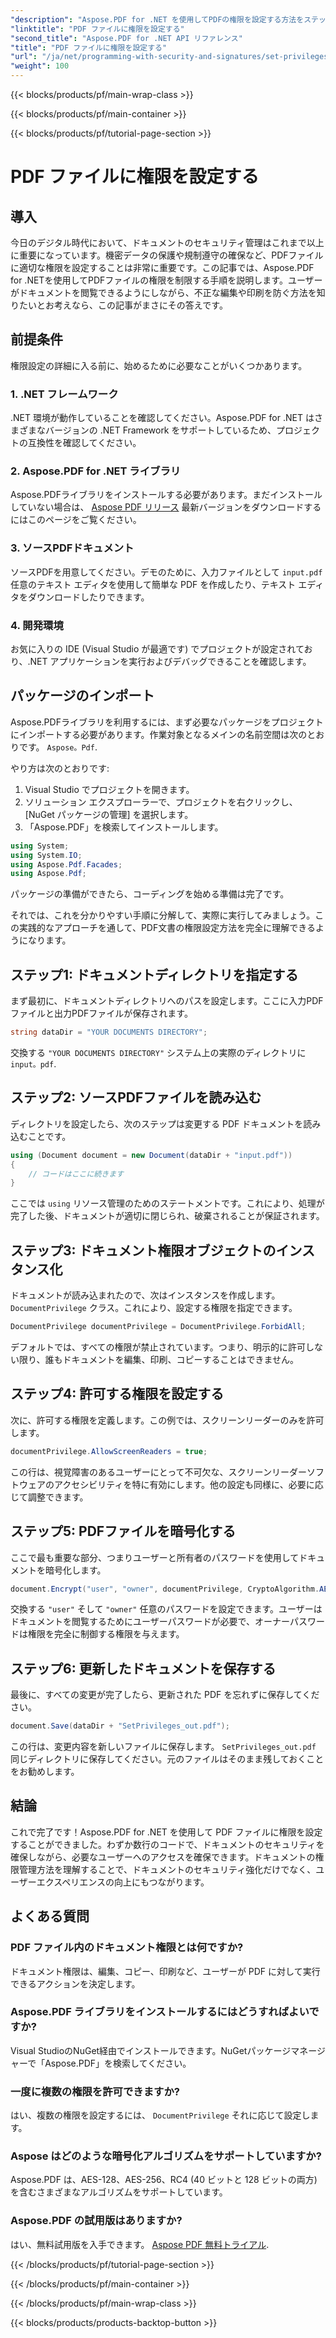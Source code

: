 ```yaml
---
"description": "Aspose.PDF for .NET を使用してPDFの権限を設定する方法をステップバイステップで解説します。ドキュメントを効果的に保護しましょう。"
"linktitle": "PDF ファイルに権限を設定する"
"second_title": "Aspose.PDF for .NET API リファレンス"
"title": "PDF ファイルに権限を設定する"
"url": "/ja/net/programming-with-security-and-signatures/set-privileges/"
"weight": 100
---
```


{{< blocks/products/pf/main-wrap-class >}}

{{< blocks/products/pf/main-container >}}

{{< blocks/products/pf/tutorial-page-section >}}

# PDF ファイルに権限を設定する

## 導入

今日のデジタル時代において、ドキュメントのセキュリティ管理はこれまで以上に重要になっています。機密データの保護や規制遵守の確保など、PDFファイルに適切な権限を設定することは非常に重要です。この記事では、Aspose.PDF for .NETを使用してPDFファイルの権限を制限する手順を説明します。ユーザーがドキュメントを閲覧できるようにしながら、不正な編集や印刷を防ぐ方法を知りたいとお考えなら、この記事がまさにその答えです。

## 前提条件

権限設定の詳細に入る前に、始めるために必要なことがいくつかあります。

### 1. .NET フレームワーク

.NET 環境が動作していることを確認してください。Aspose.PDF for .NET はさまざまなバージョンの .NET Framework をサポートしているため、プロジェクトの互換性を確認してください。

### 2. Aspose.PDF for .NET ライブラリ

Aspose.PDFライブラリをインストールする必要があります。まだインストールしていない場合は、 [Aspose PDF リリース](https://releases.aspose.com/pdf/net/) 最新バージョンをダウンロードするにはこのページをご覧ください。

### 3. ソースPDFドキュメント

ソースPDFを用意してください。デモのために、入力ファイルとして `input.pdf`任意のテキスト エディタを使用して簡単な PDF を作成したり、テキスト エディタをダウンロードしたりできます。

### 4. 開発環境

お気に入りの IDE (Visual Studio が最適です) でプロジェクトが設定されており、.NET アプリケーションを実行およびデバッグできることを確認します。

## パッケージのインポート

Aspose.PDFライブラリを利用するには、まず必要なパッケージをプロジェクトにインポートする必要があります。作業対象となるメインの名前空間は次のとおりです。 `Aspose。Pdf`.

やり方は次のとおりです:

1. Visual Studio でプロジェクトを開きます。
2. ソリューション エクスプローラーで、プロジェクトを右クリックし、[NuGet パッケージの管理] を選択します。
3. 「Aspose.PDF」を検索してインストールします。

```csharp
using System;
using System.IO;
using Aspose.Pdf.Facades;
using Aspose.Pdf;
```

パッケージの準備ができたら、コーディングを始める準備は完了です。

それでは、これを分かりやすい手順に分解して、実際に実行してみましょう。この実践的なアプローチを通して、PDF文書の権限設定方法を完全に理解できるようになります。

## ステップ1: ドキュメントディレクトリを指定する

まず最初に、ドキュメントディレクトリへのパスを設定します。ここに入力PDFファイルと出力PDFファイルが保存されます。

```csharp
string dataDir = "YOUR DOCUMENTS DIRECTORY";
```
交換する `"YOUR DOCUMENTS DIRECTORY"` システム上の実際のディレクトリに `input。pdf`.

## ステップ2: ソースPDFファイルを読み込む

ディレクトリを設定したら、次のステップは変更する PDF ドキュメントを読み込むことです。

```csharp
using (Document document = new Document(dataDir + "input.pdf"))
{
    // コードはここに続きます
}
```
ここでは `using` リソース管理のためのステートメントです。これにより、処理が完了した後、ドキュメントが適切に閉じられ、破棄されることが保証されます。

## ステップ3: ドキュメント権限オブジェクトのインスタンス化

ドキュメントが読み込まれたので、次はインスタンスを作成します。 `DocumentPrivilege` クラス。これにより、設定する権限を指定できます。

```csharp
DocumentPrivilege documentPrivilege = DocumentPrivilege.ForbidAll;
```
デフォルトでは、すべての権限が禁止されています。つまり、明示的に許可しない限り、誰もドキュメントを編集、印刷、コピーすることはできません。

## ステップ4: 許可する権限を設定する

次に、許可する権限を定義します。この例では、スクリーンリーダーのみを許可します。

```csharp
documentPrivilege.AllowScreenReaders = true;
```
この行は、視覚障害のあるユーザーにとって不可欠な、スクリーンリーダーソフトウェアのアクセシビリティを特に有効にします。他の設定も同様に、必要に応じて調整できます。

## ステップ5: PDFファイルを暗号化する

ここで最も重要な部分、つまりユーザーと所有者のパスワードを使用してドキュメントを暗号化します。

```csharp
document.Encrypt("user", "owner", documentPrivilege, CryptoAlgorithm.AESx128, false);
```
交換する `"user"` そして `"owner"` 任意のパスワードを設定できます。ユーザーはドキュメントを閲覧するためにユーザーパスワードが必要で、オーナーパスワードは権限を完全に制御する権限を与えます。 

## ステップ6: 更新したドキュメントを保存する

最後に、すべての変更が完了したら、更新された PDF を忘れずに保存してください。

```csharp
document.Save(dataDir + "SetPrivileges_out.pdf");
```
この行は、変更内容を新しいファイルに保存します。 `SetPrivileges_out.pdf` 同じディレクトリに保存してください。元のファイルはそのまま残しておくことをお勧めします。

## 結論

これで完了です！Aspose.PDF for .NET を使用して PDF ファイルに権限を設定することができました。わずか数行のコードで、ドキュメントのセキュリティを確保しながら、必要なユーザーへのアクセスを確保できます。ドキュメントの権限管理方法を理解することで、ドキュメントのセキュリティ強化だけでなく、ユーザーエクスペリエンスの向上にもつながります。 

## よくある質問

### PDF ファイル内のドキュメント権限とは何ですか?  
ドキュメント権限は、編集、コピー、印刷など、ユーザーが PDF に対して実行できるアクションを決定します。

### Aspose.PDF ライブラリをインストールするにはどうすればよいですか?  
Visual StudioのNuGet経由でインストールできます。NuGetパッケージマネージャーで「Aspose.PDF」を検索してください。

### 一度に複数の権限を許可できますか?  
はい、複数の権限を設定するには、 `DocumentPrivilege` それに応じて設定します。

### Aspose はどのような暗号化アルゴリズムをサポートしていますか?  
Aspose.PDF は、AES-128、AES-256、RC4 (40 ビットと 128 ビットの両方) を含むさまざまなアルゴリズムをサポートしています。

### Aspose.PDF の試用版はありますか?  
はい、無料試用版を入手できます。 [Aspose PDF 無料トライアル](https://releases。aspose.com/).

{{< /blocks/products/pf/tutorial-page-section >}}

{{< /blocks/products/pf/main-container >}}

{{< /blocks/products/pf/main-wrap-class >}}

{{< blocks/products/products-backtop-button >}}